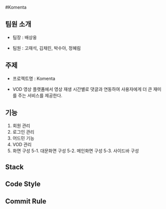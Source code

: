 

#Komenta


## 팀원 소개

* 팀장 : 배상웅

* 팀원 : 고재석, 김채린, 박수아, 정혜림


## 주제

* 프로젝트명 : Komenta

* VOD 영상 플랫폼에서 영상 재생 시간별로 댓글과 연동하여 사용자에게 더 큰 재미를 주는 서비스를 제공한다.

## 기능

1. 회원 관리
2. 로그인 관리
3. 어드민 기능
4. VOD 관리
5. 화면 구성
5-1. 대문화면 구성
5-2. 메인화면 구성
5-3. 사이드바 구성

## Stack

## Code Style

## Commit Rule

